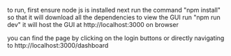 to run, first ensure node js is installed
next run the command "npm install" so that it will download all the dependencies
to view the GUI run "npm run dev" it will host the GUI at http://localhost:3000 on browser

you can find the page by clicking on the login buttons or directly navigating to http://localhost:3000/dashboard

